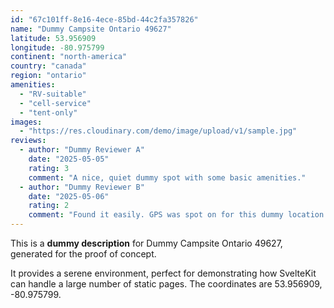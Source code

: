 ```yaml
---
id: "67c101ff-8e16-4ece-85bd-44c2fa357826"
name: "Dummy Campsite Ontario 49627"
latitude: 53.956909
longitude: -80.975799
continent: "north-america"
country: "canada"
region: "ontario"
amenities:
  - "RV-suitable"
  - "cell-service"
  - "tent-only"
images:
  - "https://res.cloudinary.com/demo/image/upload/v1/sample.jpg"
reviews:
  - author: "Dummy Reviewer A"
    date: "2025-05-05"
    rating: 3
    comment: "A nice, quiet dummy spot with some basic amenities."
  - author: "Dummy Reviewer B"
    date: "2025-05-06"
    rating: 2
    comment: "Found it easily. GPS was spot on for this dummy location."
---
```


This is a **dummy description** for Dummy Campsite Ontario 49627, generated for the proof of concept.

It provides a serene environment, perfect for demonstrating how SvelteKit can handle a large number of static pages. The coordinates are 53.956909, -80.975799.
